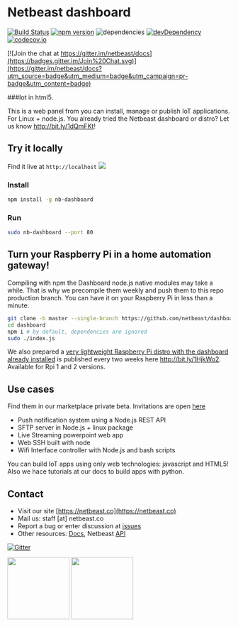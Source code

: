# Netbeast dashboard

[![Build Status](https://travis-ci.org/netbeast/dashboard.svg)](https://travis-ci.org/netbeast/dashboard)
[![npm version](https://badge.fury.io/js/nb-dashboard.svg)](https://badge.fury.io/js/nb-dashboard)
![dependencies](https://david-dm.org/netbeast/dashboard.svg)
[![devDependency](https://david-dm.org/netbeast/dashboard/dev-status.svg)](https://david-dm.org/netbeast/dashboard#info=devDependencies)
[![codecov.io](https://codecov.io/github/netbeast/dashboard/coverage.svg?branch=master)](https://codecov.io/github/netbeast/dashboard?branch=master)

[![Join the chat at https://gitter.im/netbeast/docs](https://badges.gitter.im/Join%20Chat.svg)](https://gitter.im/netbeast/docs?utm_source=badge&utm_medium=badge&utm_campaign=pr-badge&utm_content=badge)

###Iot in html5.

This is a web panel from you can install, manage or publish IoT applications. For Linux + node.js. You already tried the Netbeast dashboard or distro? Let us know http://bit.ly/1dQmFKt!

## Try it locally
Find it live at `http://localhost`
<img src="https://github.com/netbeast/dashboard/blob/master/web/img/general_demo.gif?raw=true">
</img>

### Install
``` bash
npm install -g nb-dashboard
```

### Run
```bash
sudo nb-dashboard --port 80
```

## Turn your Raspberry Pi in a home automation gateway!

Compiling with npm the Dashboard node.js native modules may take a while. That is why we precompile them weekly and push them to this repo production branch. You can have it on your Raspberry Pi in less than a minute:

```bash
git clone -b master --single-branch https://github.com/netbeast/dashboard/
cd dashboard
npm i # by default, dependencies are ignored
sudo ./index.js
```

We also prepared a <u>very lightweight Raspberry Pi distro with the dashboard already installed</u> is published every two weeks here http://bit.ly/1HjkWo2. Available for Rpi 1 and 2 versions.

## Use cases
Find them in our marketplace private beta. Invitations are open <a target="_blank" href="http://bit.ly/1ENxgvq">here</a>
* Push notification system using a Node.js REST API
* SFTP server in Node.js + linux package
* Live Streaming powerpoint web app
* Web SSH built with node
* Wifi Interface  controller with Node.js and bash scripts

You can build IoT apps using only web technologies: javascript and HTML5! Also we hace tutorials at our docs to build apps with python.

## Contact
* Visit our site [https://netbeast.co](https://netbeast.co)
* Mail us: staff [at] netbeast.co
* Report a bug or enter discussion at [issues](https://github.com/netbeast/docs/issues)
* Other resources: [Docs](https://github.com/netbeast/docs/wiki), Netbeast [API](https://github.com/netbeast/API)

[![Gitter](https://badges.gitter.im/Join%20Chat.svg)](https://gitter.im/netbeast/xway?utm_source=badge&utm_medium=badge&utm_campaign=pr-badge)


<img src="https://github.com/netbeast/docs/blob/master/img/open-source.png?raw=true" height="140px" width="auto"/>
<img src="https://github.com/netbeast/docs/blob/master/img/open-hw.png?raw=true" height="140px" width="auto"/>
